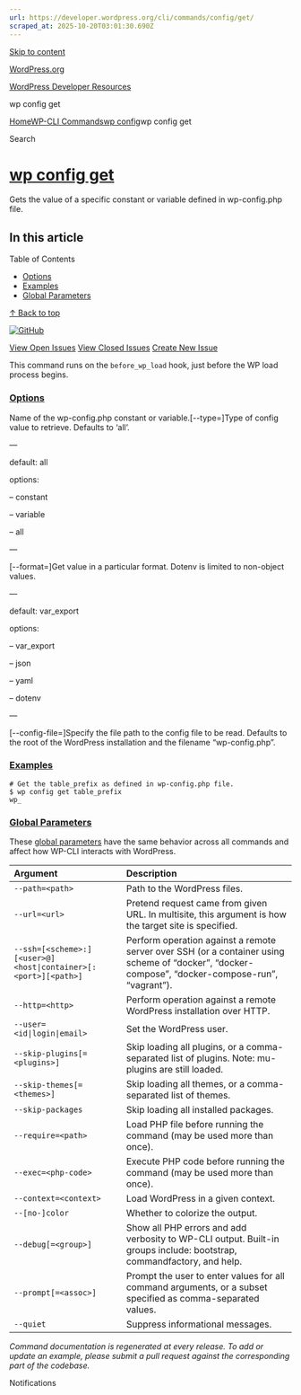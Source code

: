 ```yaml
---
url: https://developer.wordpress.org/cli/commands/config/get/
scraped_at: 2025-10-20T03:01:30.690Z
---
```


[Skip to content](https://developer.wordpress.org/cli/commands/config/get/#wp--skip-link--target)

[WordPress.org](https://wordpress.org/)

[WordPress Developer Resources](https://developer.wordpress.org/)

wp config get


[Home](https://developer.wordpress.org/)[WP-CLI Commands](https://developer.wordpress.org/cli/commands/)[wp config](https://developer.wordpress.org/cli/commands/config/)wp config get

Search

# [wp config get](https://developer.wordpress.org/cli/commands/config/get/)

Gets the value of a specific constant or variable defined in wp-config.php file.

## In this article

Table of Contents

- [Options](https://developer.wordpress.org/cli/commands/config/get/#options)
- [Examples](https://developer.wordpress.org/cli/commands/config/get/#examples)
- [Global Parameters](https://developer.wordpress.org/cli/commands/config/get/#global-parameters)

[↑ Back to top](https://developer.wordpress.org/cli/commands/config/get/#wp--skip-link--target)

[![GitHub](https://make.wordpress.org/cli/wp-content/plugins/wporg-cli/assets/images/github-mark.svg)](https://github.com/wp-cli/config-command)

[View Open Issues](https://github.com/login?return_to=%2Fissues%3Fq%3Dlabel%3Acommand%3Aconfig-get+sort%3Aupdated-desc+org%3Awp-cli+is%3Aopen) [View Closed Issues](https://github.com/login?return_to=%2Fissues%3Fq%3Dlabel%3Acommand%3Aconfig-get+sort%3Aupdated-desc+org%3Awp-cli+is%3Aclosed) [Create New Issue](https://github.com/wp-cli/config-command/issues/new)

This command runs on the `before_wp_load` hook, just before the WP load process begins.

### [Options](https://developer.wordpress.org/cli/commands/config/get/\#options)

<name>Name of the wp-config.php constant or variable.\[--type=<type>\]Type of config value to retrieve. Defaults to ‘all’.

—

default: all

options:

– constant

– variable

– all

—

\[--format=<format>\]Get value in a particular format. Dotenv is limited to non-object values.

—

default: var\_export

options:

– var\_export

– json

– yaml

– dotenv

—

\[--config-file=<path>\]Specify the file path to the config file to be read. Defaults to the root of the WordPress installation and the filename “wp-config.php”.

### [Examples](https://developer.wordpress.org/cli/commands/config/get/\#examples)

```
# Get the table_prefix as defined in wp-config.php file.
$ wp config get table_prefix
wp_

```

### [Global Parameters](https://developer.wordpress.org/cli/commands/config/get/\#global-parameters)

These [global parameters](https://make.wordpress.org/cli/handbook/config/) have the same behavior across all commands and affect how WP-CLI interacts with WordPress.

| **Argument** | **Description** |
| :-- | :-- |
| `--path=<path>` | Path to the WordPress files. |
| `--url=<url>` | Pretend request came from given URL. In multisite, this argument is how the target site is specified. |
| `--ssh=[<scheme>:][<user>@]<host\|container>[:<port>][<path>]` | Perform operation against a remote server over SSH (or a container using scheme of “docker”, “docker-compose”, “docker-compose-run”, “vagrant”). |
| `--http=<http>` | Perform operation against a remote WordPress installation over HTTP. |
| `--user=<id\|login\|email>` | Set the WordPress user. |
| `--skip-plugins[=<plugins>]` | Skip loading all plugins, or a comma-separated list of plugins. Note: mu-plugins are still loaded. |
| `--skip-themes[=<themes>]` | Skip loading all themes, or a comma-separated list of themes. |
| `--skip-packages` | Skip loading all installed packages. |
| `--require=<path>` | Load PHP file before running the command (may be used more than once). |
| `--exec=<php-code>` | Execute PHP code before running the command (may be used more than once). |
| `--context=<context>` | Load WordPress in a given context. |
| `--[no-]color` | Whether to colorize the output. |
| `--debug[=<group>]` | Show all PHP errors and add verbosity to WP-CLI output. Built-in groups include: bootstrap, commandfactory, and help. |
| `--prompt[=<assoc>]` | Prompt the user to enter values for all command arguments, or a subset specified as comma-separated values. |
| `--quiet` | Suppress informational messages. |

_Command documentation is regenerated at every release. To add or update an example, please submit a pull request against the corresponding part of the codebase._

Notifications